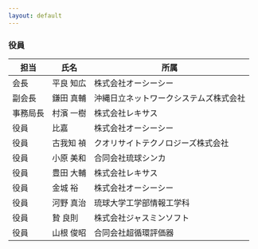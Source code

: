```yaml
---
layout: default
---
```



### 役員

担当     | 氏名      | 所属
-------- | --------- | --------------------------------------------------------
会長     | 平良 知広 | 株式会社オーシーシー
副会長   | 鎌田 真輔 | 沖縄日立ネットワークシステムズ株式会社
事務局長 | 村濱 一樹 | 株式会社レキサス
役員     | 比嘉      | 株式会社オーシーシー
役員     | 古我知 禎 | クオリサイトテクノロジーズ株式会社
役員     | 小原 美和 | 合同会社琉球シンカ
役員     | 豊田 大輔 | 株式会社レキサス
役員     | 金城 裕   | 株式会社オーシーシー
役員     | 河野 真治 | 琉球大学工学部情報工学科
役員     | 贄 良則   | 株式会社ジャスミンソフト
役員     | 山根 俊昭 | 合同会社超循環評価器
